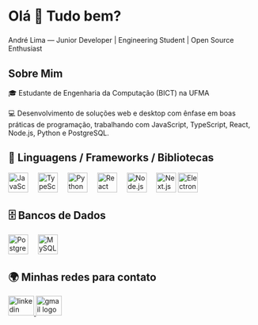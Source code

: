 <h1 align="left">Olá 👋 Tudo bem?</h1>

###

<p align="left">
André Lima — Junior Developer | Engineering Student | Open Source Enthusiast
</p>

###

<h2 align="left">Sobre Mim</h2>

<p align="left">
🎓 Estudante de Engenharia da Computação (BICT) na UFMA <br>
<br>
💻 Desenvolvimento de soluções web e desktop com ênfase em boas práticas de programação, trabalhando com JavaScript, TypeScript, React, Node.js, Python e PostgreSQL.  

</p>

###

<h2 align="left">🚀 Linguagens / Frameworks / Bibliotecas</h2>
<div align="left">
  <img src="https://cdn.jsdelivr.net/gh/devicons/devicon/icons/javascript/javascript-original.svg" height="40" alt="JavaScript logo" />
  <img width="12" />
  <img src="https://cdn.jsdelivr.net/gh/devicons/devicon/icons/typescript/typescript-original.svg" height="40" alt="TypeScript logo" />
  <img width="12" />
  <img src="https://cdn.jsdelivr.net/gh/devicons/devicon/icons/python/python-original.svg" height="40" alt="Python logo" />
  <img width="12" />
  <img src="https://cdn.jsdelivr.net/gh/devicons/devicon/icons/react/react-original.svg" height="40" alt="React logo" />
  <img width="12" />
  <img src="https://cdn.jsdelivr.net/gh/devicons/devicon/icons/nodejs/nodejs-original.svg" height="40" alt="Node.js logo" />
  <img width="12" />
  <img src="https://cdn.jsdelivr.net/gh/devicons/devicon/icons/nextjs/nextjs-original.svg" height="40" alt="Next.js logo" />
  <img src="https://cdn.jsdelivr.net/gh/devicons/devicon/icons/electron/electron-original.svg" height="40" alt="Electron logo" />
  <img width="12" />
</div>


</div>

###

<h2 align="left">🗄️ Bancos de Dados</h2>
<div align="left">
  <img src="https://cdn.jsdelivr.net/gh/devicons/devicon/icons/postgresql/postgresql-original.svg" height="40" alt="PostgreSQL logo" />
  <img width="12" />
  <img src="https://cdn.jsdelivr.net/gh/devicons/devicon/icons/mysql/mysql-original.svg" height="40" alt="MySQL logo" />
  <img width="12" />
</div>

###

<h2 align="left">🌍 Minhas redes para contato</h2>
<div align="left">
  <a href="https://www.linkedin.com/in/andr%C3%A9-lima-7822042a5" target="_blank">
    <img src="https://raw.githubusercontent.com/maurodesouza/profile-readme-generator/master/src/assets/icons/social/linkedin/default.svg" width="52" height="40" alt="linkedin logo" />
  </a>
  <a href="mailto:andrelimadev0@gmail.com">
    <img src="https://raw.githubusercontent.com/maurodesouza/profile-readme-generator/master/src/assets/icons/social/gmail/default.svg" width="52" height="40" alt="gmail logo" />
  </a>
</div>


